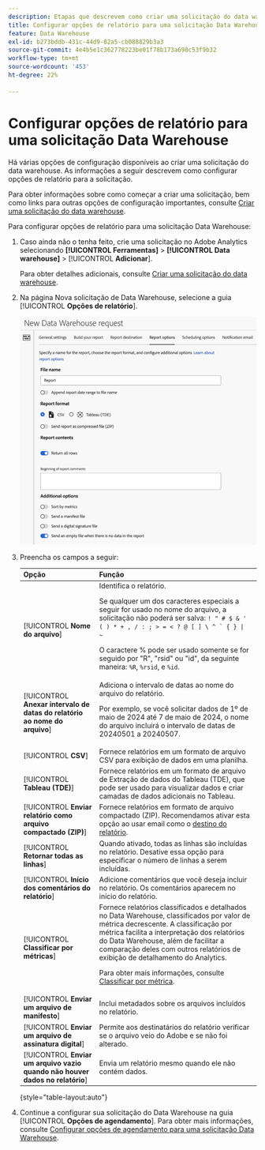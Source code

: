 ```yaml
---
description: Etapas que descrevem como criar uma solicitação do data warehouse.
title: Configurar opções de relatório para uma solicitação Data Warehouse
feature: Data Warehouse
exl-id: b273bddb-431c-44d9-82a5-cb088829b3a3
source-git-commit: 4e4b5e1c362778223be01f78b173a698c53f9b32
workflow-type: tm+mt
source-wordcount: '453'
ht-degree: 22%

---
```


# Configurar opções de relatório para uma solicitação Data Warehouse

Há várias opções de configuração disponíveis ao criar uma solicitação do data warehouse. As informações a seguir descrevem como configurar opções de relatório para a solicitação.

Para obter informações sobre como começar a criar uma solicitação, bem como links para outras opções de configuração importantes, consulte [Criar uma solicitação do data warehouse](/help/export/data-warehouse/create-request/t-dw-create-request.md).

Para configurar opções de relatório para uma solicitação Data Warehouse:

1. Caso ainda não o tenha feito, crie uma solicitação no Adobe Analytics selecionando **[!UICONTROL Ferramentas]** > **[!UICONTROL Data warehouse]** > [!UICONTROL **Adicionar**].

   Para obter detalhes adicionais, consulte [Criar uma solicitação do data warehouse](/help/export/data-warehouse/create-request/t-dw-create-request.md).

1. Na página Nova solicitação de Data Warehouse, selecione a guia [!UICONTROL **Opções de relatório**].

   ![Guia de destino do relatório](assets/dw-report-options.png) <!-- update screenshot to include Sort by metrics -->

1. Preencha os campos a seguir:

   | Opção | Função |
   |---------|----------|
   | [!UICONTROL **Nome do arquivo**] | Identifica o relatório. <p>Se qualquer um dos caracteres especiais a seguir for usado no nome do arquivo, a solicitação não poderá ser salva: <code>! &quot; # $ &amp; &#39; ( ) * + , / : ; > = &lt; ? @ [ ] \ ^ &grave; { } \| ~</code> </p><p>O caractere % pode ser usado somente se for seguido por &quot;R&quot;, &quot;rsid&quot; ou &quot;id&quot;, da seguinte maneira: <code>%R</code>, <code>%rsid</code>, e <code>%id</code>.</p> |
   | [!UICONTROL **Anexar intervalo de datas do relatório ao nome do arquivo**] | Adiciona o intervalo de datas ao nome do arquivo do relatório. <p>Por exemplo, se você solicitar dados de 1º de maio de 2024 até 7 de maio de 2024, o nome do arquivo incluirá o intervalo de datas de 20240501 a 20240507.</p> |
   | [!UICONTROL **CSV**] | Fornece relatórios em um formato de arquivo CSV para exibição de dados em uma planilha. |
   | [!UICONTROL **Tableau (TDE)**] | Fornece relatórios em um formato de arquivo de Extração de dados do Tableau (TDE), que pode ser usado para visualizar dados e criar camadas de dados adicionais no Tableau. |
   | [!UICONTROL **Enviar relatório como arquivo compactado (ZIP)**] | Fornece relatórios em formato de arquivo compactado (ZIP). Recomendamos ativar esta opção ao usar email como o [destino do relatório](/help/export/data-warehouse/create-request/dw-request-report-destinations.md). |
   | [!UICONTROL **Retornar todas as linhas**] | Quando ativado, todas as linhas são incluídas no relatório. Desative essa opção para especificar o número de linhas a serem incluídas. |
   | [!UICONTROL **Início dos comentários do relatório**] | Adicione comentários que você deseja incluir no relatório. Os comentários aparecem no início do relatório. |
   | [!UICONTROL **Classificar por métricas**] | Fornece relatórios classificados e detalhados no Data Warehouse, classificados por valor de métrica decrescente. A classificação por métrica facilita a interpretação dos relatórios do Data Warehouse, além de facilitar a comparação deles com outros relatórios de exibição de detalhamento do Analytics.<p>Para obter mais informações, consulte [Classificar por métrica](/help/export/data-warehouse/sorting-by-metric.md).</p> |
   | [!UICONTROL **Enviar um arquivo de manifesto**] | Inclui metadados sobre os arquivos incluídos no relatório.<!-- What kind of metadata is included in the manifest file? --> |
   | [!UICONTROL **Enviar um arquivo de assinatura digital**] | Permite aos destinatários do relatório verificar se o arquivo veio do Adobe e se não foi alterado. |
   | [!UICONTROL **Enviar um arquivo vazio quando não houver dados no relatório**] | Envia um relatório mesmo quando ele não contém dados. |

   {style="table-layout:auto"}

1. Continue a configurar sua solicitação do Data Warehouse na guia [!UICONTROL **Opções de agendamento**]. Para obter mais informações, consulte [Configurar opções de agendamento para uma solicitação Data Warehouse](/help/export/data-warehouse/create-request/dw-request-scheduling.md).
